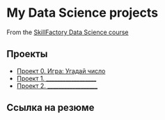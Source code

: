 # My Data Science projects

From the [SkillFactory Data Science course](https://skillfactory.ru/data-scientist-pro)

## Проекты

* [Проект 0. Игра: Угадай число](https://github.com/NTNikolay/sf_data_science/project_0)
* [Проект 1. __________________](____)
* [Проект 2. __________________](____)

## Ссылка на резюме
